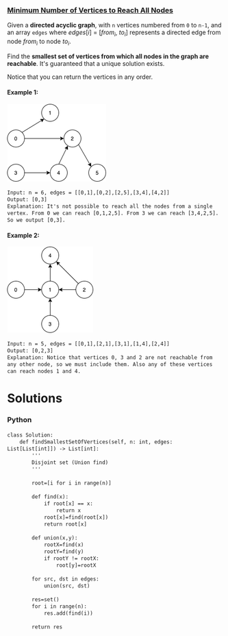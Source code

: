### [Minimum Number of Vertices to Reach All Nodes](https://leetcode.com/problems/minimum-number-of-vertices-to-reach-all-nodes/) <br>

Given a **directed acyclic graph**, with `n` vertices numbered from `0` to `n-1`, and an array `edges` where $edges[i]$ = [$from_i$, $to_i$] represents a directed edge from node $from_i$ to node $to_i$.

Find the **smallest set of vertices from which all nodes in the graph are reachable**. It's guaranteed that a unique solution exists.

Notice that you can return the vertices in any order.




#### Example 1:
<img src="../../../../../images/minvertofverstall1.png">

```
Input: n = 6, edges = [[0,1],[0,2],[2,5],[3,4],[4,2]]
Output: [0,3]
Explanation: It's not possible to reach all the nodes from a single vertex. From 0 we can reach [0,1,2,5]. From 3 we can reach [3,4,2,5]. So we output [0,3].

```

#### Example 2:
<img src="../../../../../images/minvertofverstall2.png">

```
Input: n = 5, edges = [[0,1],[2,1],[3,1],[1,4],[2,4]]
Output: [0,2,3]
Explanation: Notice that vertices 0, 3 and 2 are not reachable from any other node, so we must include them. Also any of these vertices can reach nodes 1 and 4.

```

# Solutions

### Python
```
class Solution:
    def findSmallestSetOfVertices(self, n: int, edges: List[List[int]]) -> List[int]:
        '''
        Disjoint set (Union find)
        '''
        
        root=[i for i in range(n)]
        
        def find(x):
            if root[x] == x:
                return x
            root[x]=find(root[x])
            return root[x]
        
        def union(x,y):
            rootX=find(x)
            rootY=find(y)
            if rootY != rootX:
                root[y]=rootX
                
        for src, dst in edges:
            union(src, dst)
         
        res=set()
        for i in range(n):
            res.add(find(i))
            
        return res

```
